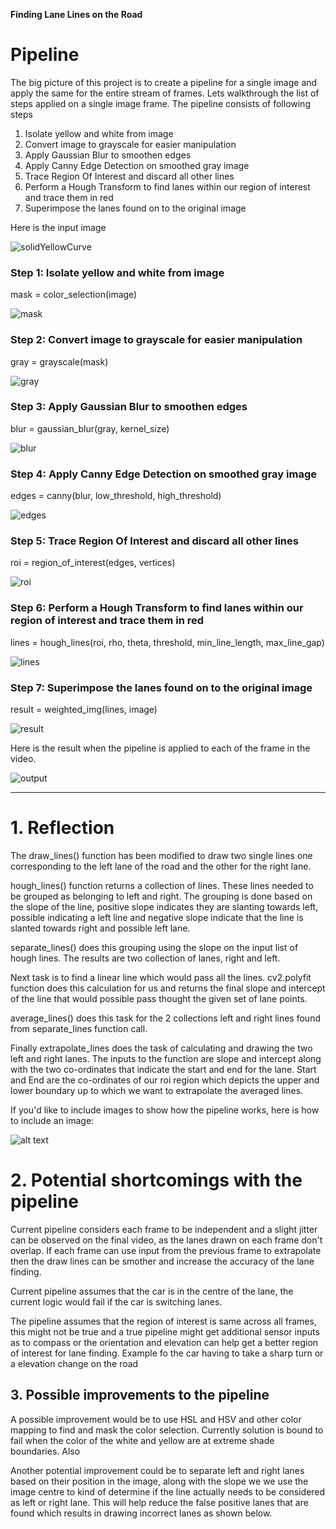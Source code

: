 **Finding Lane Lines on the Road**

# Pipeline

The big picture of this project is to create a pipeline for a single image and apply the same for the entire stream of frames.
Lets walkthrough the list of steps applied on a single image frame. The pipeline consists of following steps

1. Isolate yellow and white from image
2. Convert image to grayscale for easier manipulation
3. Apply Gaussian Blur to smoothen edges
4. Apply Canny Edge Detection on smoothed gray image
5. Trace Region Of Interest and discard all other lines
6. Perform a Hough Transform to find lanes within our region of interest and trace them in red
7. Superimpose the lanes found on to the original image

Here is the input image

[solidYellowCurve_input]: ./test_images/solidYellowCurve.jpg "Input Image"

![solidYellowCurve][solidYellowCurve_input]

### Step 1: Isolate yellow and white from image
mask = color_selection(image)

[solidYellowCurve_mask]: ./test_images_output/solidYellowCurve_mask.jpg "Color Selection"

![mask][solidYellowCurve_mask]

### Step 2: Convert image to grayscale for easier manipulation
gray = grayscale(mask)

[solidYellowCurve_gray]: ./test_images_output/solidYellowCurve_gray.jpg "Grayscale"

![gray][solidYellowCurve_gray]

### Step 3: Apply Gaussian Blur to smoothen edges
blur = gaussian_blur(gray, kernel_size)

[solidYellowCurve_blur]: ./test_images_output/solidYellowCurve_blur.jpg "Gaussian Blur"

![blur][solidYellowCurve_blur]

### Step 4: Apply Canny Edge Detection on smoothed gray image
edges = canny(blur, low_threshold, high_threshold)

[solidYellowCurve_edges]: ./test_images_output/solidYellowCurve_edges.jpg "Canny Edge Detection"

![edges][solidYellowCurve_edges]

### Step 5: Trace Region Of Interest and discard all other lines
roi = region_of_interest(edges, vertices)

[solidYellowCurve_roi]: ./test_images_output/solidYellowCurve_roi.jpg "Region Of Interest"

![roi][solidYellowCurve_roi]

### Step 6: Perform a Hough Transform to find lanes within our region of interest and trace them in red
lines = hough_lines(roi, rho, theta, threshold, min_line_length, max_line_gap)

[solidYellowCurve_lines]: ./test_images_output/solidYellowCurve_hough.jpg "Hough Transform and Extrapolated Lines"

![lines][solidYellowCurve_lines]

### Step 7: Superimpose the lanes found on to the original image
result = weighted_img(lines, image)

[solidYellowCurve_result]: ./test_images_output/solidYellowCurve_final.jpg "Merged Output"

![result][solidYellowCurve_result]

[solidYellowCurve_gif]: ./test_images_output/solidYellowCurve.gif "Video Output"

Here is the result when the pipeline is applied to each of the frame in the video.

![output][solidYellowCurve_gif]

---

# 1. Reflection

The draw_lines() function has been modified to draw two single lines one corresponding to the left lane of the road and the other for the right lane.

hough_lines() function returns a collection of lines. These lines needed to be grouped as belonging to left and right. The grouping is done based on the slope of the line, positive slope indicates they are slanting towards left, possible indicating a left line and negative slope indicate that the line is slanted towards right and possible left lane.

separate_lines() does this grouping using the slope on the input list of hough lines. The results are two collection of lanes, right and left.

Next task is to find a linear line which would pass all the lines. cv2.polyfit function does this calculation for us and returns the final slope and intercept of the line that would possible pass thought the given set of lane points.

average_lines() does this task for the 2 collections left and right lines found from separate_lines function call.

Finally extrapolate_lines does the task of calculating and drawing the two left and right lanes. The inputs to the function are slope and intercept along with the two co-ordinates that indicate the start and end for the lane. Start and End are the co-ordinates of our roi region which depicts the upper and lower boundary up to which we want to extrapolate the averaged lines.

[image1]: ./test_images/challenge_089.jpg "Grayscale"

If you'd like to include images to show how the pipeline works, here is how to include an image:

![alt text][image1]

# 2. Potential shortcomings with the pipeline


Current pipeline considers each frame to be independent and a slight jitter can be observed on the final video, as the lanes drawn on each frame don't overlap. If each frame can use input from the previous frame to extrapolate then the draw lines can be smother and increase the accuracy of the lane finding.

Current pipeline assumes that the car is in the centre of the lane, the current logic would fail if the car is switching lanes.

The pipeline assumes that the region of interest is same across all frames, this might not be true and a true pipeline might get additional sensor inputs as to compass or the orientation and elevation can help get a better region of interest for lane finding.
Example fo the car having to take a sharp turn or a elevation change on the road


## 3. Possible improvements to the pipeline

A possible improvement would be to use HSL and HSV and other color mapping to find and mask the color selection. Currently solution is bound to fail when the color of the white and yellow are at extreme shade boundaries. Also

Another potential improvement could be to separate left and right lanes based on their position in the image, along with the slope we we use the image centre to kind of determine if the line actually needs to be considered as left or right lane. This will help reduce the false positive lanes that are found which results in drawing incorrect lanes as shown below.
